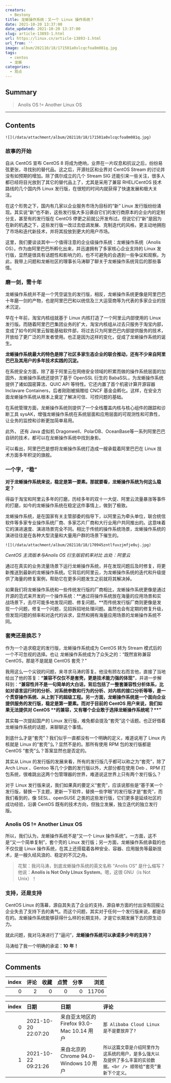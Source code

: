```yaml
---
creators:
  - Bestony
title: 龙蜥操作系统：又一个 Linux 操作系统？
date: 2021-10-20 13:37:00
date_updated: 2021-10-20 13:37:00
slug: article-13893-1.html
url: https://linux.cn/article-13893-1.html
url_from: ''
image: album/202110/18/171501a0xlcqcfoa8m081q.jpg
tags:
  - centos
  - 龙蜥
categories:
  - 观点
---
```


## Summary

> Anolis OS != Another Linux OS

***

<!-- more -->

## Contents

`![](/data/attachment/album/202110/18/171501a0xlcqcfoa8m081q.jpg)`

### 故事的开始

自从 CentOS 宣布 CentOS 8 将成为绝响，业界在一片叹息和抗议之后，纷纷易弦更张，寻找别的替代品。这之后，开源社区和业界对 CentOS Stream 的讨论并没有如预期的增加。除了偶尔成立的几个 Stream SIG 还能引来一些关注，很多人都已经将目光放到了其它的替代品上了，尤其是采用了兼容 RHEL/CentOS 技术路线的几个国内外 Linux 发行版，在很短的时间内就获得了快速发展和极大关注。

在这个形势之下，国内有几家以企业服务市场为目标的“新” Linux 发行版纷纷涌现。其实说“新”也不新，这些发行版大多沿袭自它们的发行商原本的企业内的定制分支，甚至有的发行版在 CentOS 停更之前就公开发布过。但说它们“新”是因为在新的机遇之下，这些发行版一改过去低调发展、克制迭代的风格，更主动地拥抱了市场和迭代新技术，并将其投放到更大的用户市场。

这里，我们要谈谈其中一个值得注意的企业级操作系统：龙蜥操作系统（Anolis OS）。作为由阿里巴巴所孵化出来，并迅速拥有了多家核心企业支持的 Linux 发行版，显然是很具有话题性和影响力的，也不可避免的会遇到一些争议和观察。为此，我带上问题和龙蜥社区的理事长马涛聊了聊关于龙蜥操作系统背后的那些事情。

### 磨一剑，需十年

龙蜥操作系统并不是一个凭空诞生的发行版，相反，龙蜥操作系统更像是阿里巴巴十年磨一剑的产物，也是阿里巴巴和以统信及三大运营商等为代表的多家企业的技术沉淀。

早在十年前，淘宝内核组就基于 Linux 内核打造了一个阿里云内部使用的 Linux 发行版。而随着阿里巴巴集团业务的扩大，淘宝内核组从过去只服务于淘宝内部，变成了如今的阿里云智能基础软件部，将过去只为阿里巴巴内部提供服务的技术，开放给了更广泛的开发者使用。也正是因为这样的变化，促成了龙蜥操作系统的诞生。

**龙蜥操作系统最大的特色是除了社区多家生态企业的联合推动，还有不少来自阿里巴巴及其用户的多年技术实践的沉淀。**

在系统安全方面，除了基于阿里云在网络安全领域的积累而做的操作系统层面的加固外，龙蜥操作系统还提供了基于 OpenSSL 衍生的 BabaSSL，为龙蜥操作系统提供了诸如国密算法、QUIC API 等特性。它还内置了首个机密计算开源容器 Inclavare Containers，后者刚刚被捐赠给 CNCF 基金会孵化。这样，在安全方面龙蜥操作系统从根本上奠定了解决可信、可控问题的基础。

在系统管理方面，龙蜥操作系统则提供了一个全栈覆盖内核与核心组件的跟踪和诊断工具 sysAK，增强龙蜥操作系统在系统层面和应用层面的可观测性和可靠性，让业务的监控和诊断更加简单易用。

此外， 还有 Java 虚拟机 Dragonwell、PolarDB、OceanBase等一系列阿里巴巴自研的技术，都可以在龙蜥操作系统中找到身影。

可以看出，阿里巴巴是想将龙蜥操作系统打造成一艘承载着阿里巴巴在 Linux 技术方面多年积淀的旗舰。

### 一个字，“稳”

**对于龙蜥操作系统来说，稳定是第一要素。那就要看，龙蜥操作系统为何这么稳定？**

得益于淘宝和阿里云多年的打磨，历经多年的双十一大促、阿里云流量暴涨等事件的打磨，如今的龙蜥操作系统在稳定这件事情上，做到了极致。

龙蜥操作系统，是在国家有关主管部委的指导下，以阿里云为牵头单位，联合统信软件等多家专业操作系统厂商、多家芯片厂商和大行业用户共同推出的。这意味着它的演进速度、演进场景完全不同。相比于传统的操作系统场景，龙蜥操作系统的演进往往是在各种大型流量和大量用户群的场景下催生的。

`![](/data/attachment/album/202110/18/170945zntlfuvzjmfje0uj.jpg)`

*CentOS 主流版本与Anolis OS 衍生版宕机率对比 出处：阿里云*

通过在真实的业务流量场景下运行龙蜥操作系统，并在发现问题后及时修复，将更新推送到最新的龙蜥操作系统。它背后的阿里云，为龙蜥操作系统的迭代和升级提供了海量的修复案例，帮助它在更多问题发生之前就将其解决掉。

如果我们将龙蜥操作系统和一些传统发行版的厂商相比，龙蜥操作系统更像是通过开源的范式来开发的一个操作系统：**通过将操作系统放在海量的应用场景和实战场景下，去尽可能多地发现问题、修复问题。**而传统发行版厂商则更像是发现一个问题，修复一个问题，见招拆招地处理问题。虽然也会有定期的修复升级，但发现问题的频率和对迭代的诉求，显然和拥有海量应用场景的龙蜥操作系统不同。

### 套壳还是换芯？

作为一个追求稳定的发行版，龙蜥操作系统成为 CentOS 转为 Stream 模式后的一个不可忽视的选择。也让 龙蜥操作系统成为了众矢之的：“既然宣称兼容 CentOS，那是不是就是 CentOS 套壳？”

我用这么一个尖锐的问题，来寻求马涛的答复。他没有顾左右而言他，直接了当地给出了他的答复：**“****兼容不仅仅不是套壳，更是技术能力强的体现****”**，并进一步解释到：**“****兼容性并不是一句简单的大白话，背后包括了一整套兼容性分析体系，比如对语言运行时的分析、对系统参数和行为的分析、对内核的接口分析等等，是一个贯穿操作系统、从上到下的超级工程。另一方面，龙蜥操作系统是一个面向企业提供服务的发行版，稳定是第一要素。而对于目前的** **CentOS** **用户来说，我们如果无法提供对** **CentOS** **的兼容，又有哪个企业敢于选择龙蜥操作系统呢？****”**

其实每一次提起国产的 Linux 发行版，难免都会提及“套壳”这个话题。也正好借着龙蜥操作系统的话题，来聊聊这个事情。

到底什么才是“套壳”？我们似乎一直都没有一个明确的定义，难道说用了 Linux 内核就是 Linux 的“套壳”么？显然不是的。那所有使用 RPM 包的发行版都是 CentOS “套壳”么？答案显然也是否定的。

其实从 Linux 的发行版的发展来看，所有的发行版几乎都可以称之为“套壳”，除了 Arch Linux 、Gentoo 等几个少数的发行版以外，大部分都在使用 Deb 、RPM 打包系统，很难跳出这两个包管理器的世界，难道说这世界上只有两个发行版么？

对于 Linux 发行版来说，我们如果真的要定义“套壳”，应该说那些是“基于某一个发行版，替换一下主题，更新一下软件，替换一些字眼”的发行版才是“套壳”，而我们看到的，像 SESL、openSUSE 之类的这些发行版，它们更多是延续社区的成功经验，沿袭 CentOS 既有的技术方向，但独立发展，独立迭代的独立发行版。

### Anolis OS != Another Linux OS

所以，我们认为，龙蜥操作系统不是“又一个 Linux 操作系统”。一方面，这不是“又一个简单复制”，套个壳的 Linux 发行版；另一方面，龙蜥操作系统承载的也不仅仅是 Linux 操作系统，在其上还搭载着各种安全、容器、应用服务等最新技术，是一艘久经风浪的、稳定的不沉之舟。

> 
> 花絮：我问马涛，到底龙蜥操作系统的英文名称 “Anolis OS” 是什么缩写？他说：**Anolis is Not Only LInux System**。嗯，这很 GNU（is Not Unix）！
> 
> 
> 

### 支持，还是支持

CentOS Linux 的落幕，源自其失去了企业的支持，源自单方面的付出没有回报让企业失去了支持下去的勇气。而这个问题，其实对于任何一个发行版来说，都是存在的。龙蜥操作系统能够获得什么样的长期支持，才是它长期发展下去的原生动力。

就此问题，我对马涛进行了“逼问”，**龙蜥操作系统可以承诺多少年的支持？**

马涛给了我一个明确的承诺：**10** **年！**

***

## Comments


|   index |   评论 |   收藏 |   点赞 |   分享 |   浏览 |
|--------:|-------:|-------:|-------:|-------:|-------:|
|       0 |      2 |      0 |      0 |      0 |  11706 |

|   index | 日期                | 日期                                       | 评论                                                                                                                |
|--------:|:--------------------|:-------------------------------------------|:--------------------------------------------------------------------------------------------------------------------|
|       0 | 2021-10-20 22:07:20 | 来自亚太地区的 Firefox 93.0-Mac 10.14 用户 | `那 Alibaba Cloud Linux 是不是要放弃了?`                                                                            |
|       1 | 2021-10-22 09:21:26 | 来自北京的 Chrome 94.0-Windows 10 用户     | `所以这篇文章是介绍阿里作为这系统的用户，是多么强大以及提供了多么丰富的实验数据。<br /> 顺带给“套壳”重新下个定义。` |
